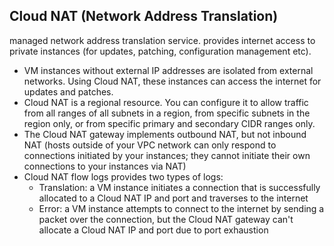 ## Cloud NAT (Network Address Translation)

managed network address translation service. provides internet access to private instances (for updates, patching, configuration management etc).

- VM instances without external IP addresses are isolated from external networks. Using Cloud NAT, these instances can access the internet for updates and patches.
- Cloud NAT is a regional resource. You can configure it to allow traffic from all ranges of all subnets in a region, from specific subnets in the region only, or from specific primary and secondary CIDR ranges only.
- The Cloud NAT gateway implements outbound NAT, but not inbound NAT (hosts outside of your VPC network can only respond to connections initiated by your instances; they cannot initiate their own connections to your instances via NAT)
- Cloud NAT flow logs provides two types of logs:
  - Translation: a VM instance initiates a connection that is successfully allocated to a Cloud NAT IP and port and traverses to the internet
  - Error: a VM instance attempts to connect to the internet by sending a packet over the connection, but the Cloud NAT gateway can't allocate a Cloud NAT IP and port due to port exhaustion
